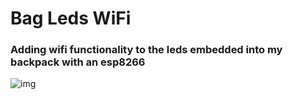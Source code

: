 # Bag Leds WiFi
### Adding wifi functionality to the leds embedded into my backpack with an esp8266

![img](https://github.com/avelaga/bag-leds-wifi/blob/master/bag.gif)
